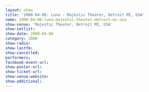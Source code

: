 ```yaml
---
layout: show
title: '2000-04-06: Luna - Majestic Theater, Detroit MI, USA'
name: 2000-04-06-luna-majestic-theater-detroit-mi-usa
show-venue: 'Majestic Theater, Detroit MI, USA'
show-setlist: 
show-date: 2000-04-06
category: 2000
show-radio: 
show-lastfm: 
show-cancelled: 
performers: 
facebook-event-url: 
show-poster-url: 
show-ticket-url: 
show-venue-website: 
show-additional: 
---
```


